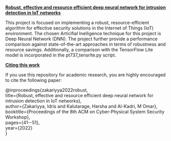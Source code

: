 <ins>**Robust, effective and resource efficient deep neural network for intrusion detection in IoT networks**</ins>

This project is focused on implementing a robust, resource-efficient algorithm for effective security solutions in the Internet of Things (IoT) environment. The chosen Articifial Inelligence technique for this project is Deep Neural Network (DNN). The project further provide a performance comparison against state-of-the-art approaches in terms of robustness and resource savings. Additionally, a comparison with the TensorFlow Lite model is incorporated in the pt737_tensrlte.py script.

<ins>**Citing this work**</ins>

If you use this repository for academic research, you are highly encouraged to cite the following paper:

@inproceedings{zakariyya2022robust,  <br />
  title={Robust, effective and resource efficient deep neural network for intrusion detection in IoT networks},  <br />
  author={Zakariyya, Idris and Kalutarage, Harsha and Al-Kadri, M Omar},  <br />
  booktitle={Proceedings of the 8th ACM on Cyber-Physical System Security Workshop},  <br />
  pages={41--51},  <br />
  year={2022}  <br />
}




